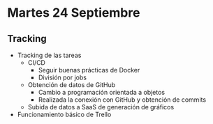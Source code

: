 # Martes 24 Septiembre
## Tracking

- Tracking de las tareas
	- CI/CD
		- Seguir buenas prácticas de Docker
		- División por jobs
	- Obtención de datos de GitHub
		- Cambio a programación orientada a objetos
		- Realizada la conexión con GitHub y obtención de commits
	- Subida de datos a SaaS de generación de gráficos
- Funcionamiento básico de Trello
